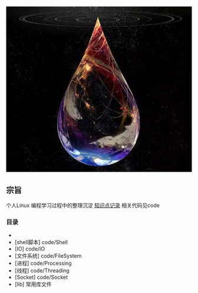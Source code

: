 
<p align="center">
   <img src="https://github.com/GS74390E2/C-/blob/master/WD.jpeg">
</p>

## 宗旨

个人Linux 编程学习过程中的整理沉淀
[知识点记录](http://naotu.baidu.com/home)
相关代码见code

### 目录

- 
- [shell脚本] code/Shell
- [IO] code/IO
- [文件系统] code/FileSystem
- [进程] code/Processing
- [线程] code/Threading
- [Socket] code/Socket
- [lib] 常用库文件
